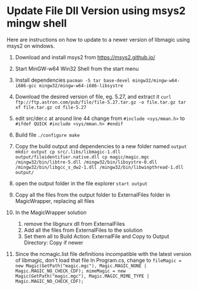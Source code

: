 Update File Dll Version using msys2 mingw shell
=======================================
Here are instructions on how to update to a newer version of libmagic using msys2 on windows.

1. Download and install msys2 from https://msys2.github.io/
2. Start MinGW-w64 Win32 Shell from the start menu
3. Install dependencies
`pacman -S tar base-devel mingw32/mingw-w64-i686-gcc mingw32/mingw-w64-i686-libsystre`
4. Download the desired version of file, eg. 5.27, and extract it
`curl ftp://ftp.astron.com/pub/file/file-5.27.tar.gz -o file.tar.gz
tar xf file.tar.gz
cd file-5.27`
6. edit src/der.c
at around line 44 change from
`#include <sys/mman.h>`
 to
` #ifdef QUICK
 #include <sys/mman.h>
 #endif`
6. Build file
`./configure
make`
7. Copy the build output and dependencies to a new folder named `output`
`mkdir output
cp src/.libs/libmagic-1.dll output/fileidentifier.native.dll
cp magic/magic.mgc /mingw32/bin/libtre-5.dll /mingw32/bin/libsystre-0.dll /mingw32/bin/libgcc_s_dw2-1.dll /mingw32/bin/libwinpthread-1.dll output/`

8. open the output folder in the file explorer
`start output`

9. Copy all the files from the output folder to ExternalFiles folder in MagicWrapper, replacing all files
10. In the MagicWrapper solution
	1. remove the libgnurx dll from ExternalFiles
	2. Add all the files from ExternalFiles to the solution
	3. Set them all to Build Action: ExternalFile and Copy to Output Directory: Copy if newer
11. Since the ncmagic.list file definitions incompatible with the latest version of libmagic, don't load that file
	In Program.cs, change to
	`fileMagic = new Magic(GetPath("magic.mgc"), Magic.MAGIC_NONE | Magic.MAGIC_NO_CHECK_CDF);
	mimeMagic = new Magic(GetPath("magic.mgc"), Magic.MAGIC_MIME_TYPE | Magic.MAGIC_NO_CHECK_CDF);`

